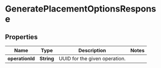 
# GeneratePlacementOptionsResponse

## Properties
Name | Type | Description | Notes
------------ | ------------- | ------------- | -------------
**operationId** | **String** | UUID for the given operation. | 



